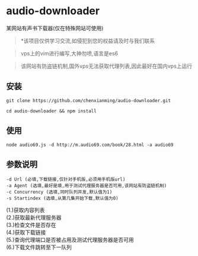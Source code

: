 # audio-downloader

某网站有声书下载器(仅在特殊网站可使用)

>*该项目仅供学习交流,如侵犯到您的权益请及时与我们联系

>vps上的vim进行编写,大神勿喷,语言是es6

>该网站有防盗链机制,国外vps无法获取代理列表,因此最好在国内vps上运行


## 安装

    git clone https://github.com/chenxianming/audio-downloader.git
    
    cd audio-downloader && npm install
    
## 使用

    node audio69.js -d http://m.audio69.com/book/28.html -a audio69
    
## 参数说明

    -d Url (必填,下载链接,仅针对手机版,必须用手机版url)
    -a Agent (选填,最好是填,用于测试代理服务器是否可用,该网站有防盗链机制)
    -c Concurrency (选填,同时队列并发,默认值为1)
    -s Startindex (选填,从第几集开始下载,默认值为0)



(1.)获取内容列表<br />
(2.)获取最新代理服务器<br />
(3.)检查文件是否存在<br />
(4.)获取下载链接<br />
(5.)查询代理端口是否被占用及测试代理服务器是否可用<br />
(6.)下载文件跳转至下一队列
